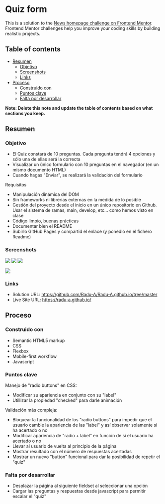 # Quiz form

This is a solution to the [News homepage challenge on Frontend Mentor](https://www.frontendmentor.io/challenges/news-homepage-H6SWTa1MFl). Frontend Mentor challenges help you improve your coding skills by building realistic projects. 

## Table of contents

- [Resumen](#resumen)
  - [Objetivo](#objetivo)
  - [Screenshots](#screenshots)
  - [Links](#links)
- [Proceso](#proceso)
  - [Construido con](#construido-con)
  - [Puntos clave](#puntos-clave)
  - [Falta por desarrollar](#falta-por-desarrollar)

**Note: Delete this note and update the table of contents based on what sections you keep.**

## Resumen

### Objetivo

- El Quiz constará de 10 preguntas. Cada pregunta tendrá 4 opciones y sólo una de ellas será la correcta
- Visualizar un único formulario con 10 preguntas en el navegador (en un mismo documento HTML)
- Cuando hagas "Enviar", se realizará la validación del formulario

Requisitos

- Manipulación dinámica del DOM
- Sin frameworks ni librerias externas en la medida de lo posible
- Gestión del proyecto desde el inicio en un único repositorio en Github. Usar el sistema de ramas, main, develop, etc... como hemos visto en clase
- Código limpio, buenas prácticas
- Documentar bien el README
- Subirlo GitHub Pages y compartid el enlace (y ponedlo en el fichero Readme)

### Screenshots

![](./screenshots/checked.jpg) ![](./screenshots/correct.jpg) ![](./screenshots/wrong.jpg)

![](./screenshots/pc-screen.jpg)

### Links

- Solution URL: https://github.com/Radu-A/Radu-A.github.io/tree/master
- Live Site URL: https://radu-a.github.io/

## Proceso

### Construido con

- Semantic HTML5 markup
- CSS
- Flexbox
- Mobile-first workflow
- Javascript

### Puntos clave

Manejo de "radio buttons" en CSS:
- Modificar su apariencia en conjunto con su "label"
- Utillizar la propiedad "checked" para darle animación

Validación más compleja:
- Bloquear la funcionalidad de los "radio buttons" para impedir que el usuario cambie la apariencia de las "label" y así observar solamente si ha acertado o no
- Modificar apariencia de "radio + label" en función de si el usuario ha acertado o no
- Llevar al usuario de vuelta al principio de la página
- Mostrar resultado con el número de respuestas acertadas
- Mostrar un nuevo "button" funcional para dar la posibilidad de repetir el "quiz"

### Falta por desarrollar

- Desplazar la página al siguiente fieldset al seleccionar una opción
- Cargar las preguntas y respuestas desde javascript para permitir escalar el "quiz"